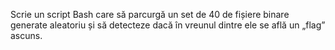 Scrie un script Bash care să parcurgă un set de 40 de fișiere binare generate aleatoriu și să detecteze dacă în vreunul dintre ele se află un „flag” ascuns.